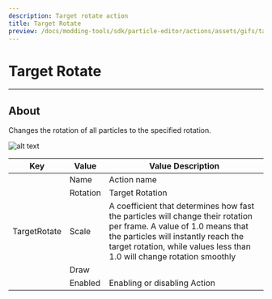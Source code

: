 ```yaml
---
description: Target rotate action
title: Target Rotate
preview: /docs/modding-tools/sdk/particle-editor/actions/assets/gifs/target-rotate.gif
---
```


# Target Rotate

___

## About

Changes the rotation of all particles to the specified rotation.

![alt text](assets/gifs/target-rotate.gif)

<table><thead>
  <tr>
    <th>Key</th>
    <th>Value</th>
    <th>Value Description</th>
  </tr></thead>
<tbody>
  <tr>
    <td rowspan="5">TargetRotate</td>
    <td>Name</td>
    <td>Action name</td>
  </tr>
  <tr>
    <td>Rotation</td>
    <td>Target Rotation</td>
  </tr>
  <tr>
    <td>Scale</td>
    <td>A coefficient that determines how fast the particles will change their rotation per frame. A value of 1.0 means that the particles will instantly reach the target rotation, while values less than 1.0 will change rotation smoothly</td>
  </tr>
  <tr>
    <td>Draw</td>
    <td></td>
  </tr>
  <tr>
    <td>Enabled</td>
    <td>Enabling or disabling Action</td>
  </tr>
</tbody>
</table>

